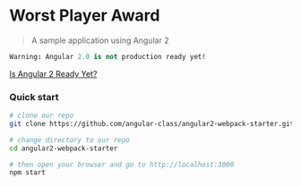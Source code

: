 # Worst Player Award

> A sample application using Angular 2

```coffeescript
Warning: Angular 2.0 is not production ready yet!
```
[Is Angular 2 Ready Yet?](http://splintercode.github.io/is-angular-2-ready/)

### Quick start

```bash
# clone our repo
git clone https://github.com/angular-class/angular2-webpack-starter.git 

# change directory to our repo
cd angular2-webpack-starter

# then open your browser and go to http://localhost:3000
npm start 
```
